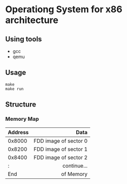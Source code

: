# Operationg System for x86 architecture

## Using tools
* gcc
* qemu

## Usage
```
make
make run
```

## Structure

### Memory Map

|Address|Data|
|:-|-:|
|0x8000|FDD image of sector 0|
|0x8200|FDD image of sector 1|
|0x8400|FDD image of sector 2|
|  :   |continue...|
|End|of Memory|

